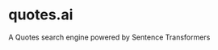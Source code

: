 # quotes.ai
A Quotes search engine powered by Sentence Transformers

<img src="https://github.com/aidyai/QUOTES/blob/main/src/static/img/background.png" alt="" align=center>